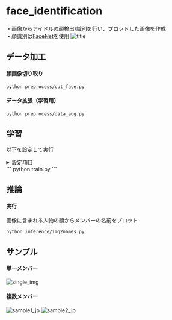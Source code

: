 # face_identification
・画像からアイドルの顔検出/識別を行い、プロットした画像を作成  
・顔識別は[FaceNet](https://github.com/timesler/facenet-pytorch)を使用
![title](https://github.com/user-attachments/assets/aad75e6f-0831-4bc8-9574-7c04afe4e644)


## データ加工
#### 顔画像切り取り
```
python preprocess/cut_face.py
```
#### データ拡張（学習用）
```
python preprocess/data_aug.py
```


## 学習
以下を設定して実行
<details><summary>設定項目</summary>

・`DATANAME`    ：学習に使用するデータ  
・`LISTNAME`    ：メンバーのリスト  
・`AUG_DIR`     ：データ拡張を行ったデータ  
・`AUG_SIZE`    ：1枚の画像に対してデータ拡張で増やす枚数
・`DEVICE`      ：cuda or mps or cpu  

</details>  
```
python train.py
```


## 推論
#### 実行
画像に含まれる人物の顔からメンバーの名前をプロット
```
python inference/img2names.py
```


## サンプル
#### 単一メンバー
![single_img](https://github.com/user-attachments/assets/9aa4becc-a0ac-4780-93a0-c54c3651d842)
#### 複数メンバー
![sample1_jp](https://github.com/user-attachments/assets/0fe74957-5d7d-47eb-8242-8ad3ddfbbea3)
![sample2_jp](https://github.com/user-attachments/assets/b3cfd422-daa9-4f92-bc13-d288ddb2695c)